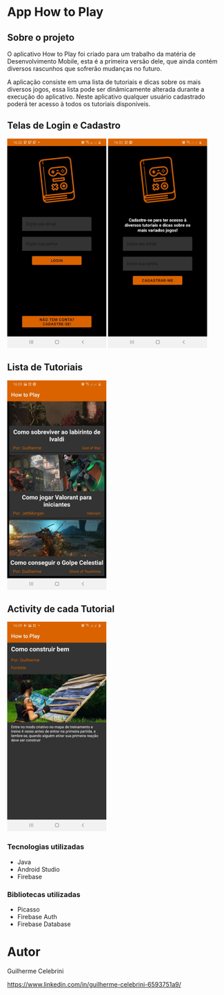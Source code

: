 # App How to Play 

## Sobre o projeto

O aplicativo How to Play foi criado para um trabalho da matéria de Desenvolvimento Mobile, esta é a primeira versão dele, que ainda contém diversos rascunhos que sofrerão mudanças no futuro.

A aplicação consiste em uma lista de tutoriais e dicas sobre os mais diversos jogos, essa lista pode ser dinâmicamente alterada durante a execução do aplicativo.
Neste aplicativo qualquer usuário cadastrado poderá ter acesso à todos os tutoriais disponíveis.

## Telas de Login e Cadastro
<img src="https://github.com/GuiCelebrini/assets/blob/master/how%20to%20play/login_htp.jpeg" width="230" height="486"> <img src="https://github.com/GuiCelebrini/assets/blob/master/how%20to%20play/cadastro_htp.jpeg" width="230" height="486">

## Lista de Tutoriais
<img src="https://github.com/GuiCelebrini/assets/blob/master/how%20to%20play/lista_htp.jpeg" width="230" height="486">

## Activity de cada Tutorial
<img src="https://github.com/GuiCelebrini/assets/blob/master/how%20to%20play/tutorial_htp.jpeg" width="230" height="486">

### Tecnologias utilizadas
- Java
- Android Studio
- Firebase
### Bibliotecas utilizadas
- Picasso
- Firebase Auth
- Firebase Database

# Autor

Guilherme Celebrini

https://www.linkedin.com/in/guilherme-celebrini-6593751a9/

